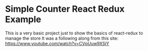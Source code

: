 # Simple Counter React Redux Example

This is a very basic project just to show the basics of react-redux to manage the store
It was a following along from this site: https://www.youtube.com/watch?v=CVpUuw9XSjY
